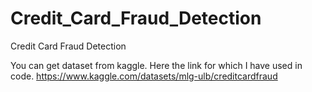 # Credit_Card_Fraud_Detection
Credit Card Fraud Detection


You can get dataset from kaggle.
Here the link for which I have used in code.
https://www.kaggle.com/datasets/mlg-ulb/creditcardfraud
